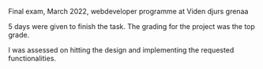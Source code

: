 Final exam, March 2022, webdeveloper programme at Viden djurs grenaa

5 days were given to finish the task. The grading for the project was the top grade.

I was assessed on hitting the design and implementing the requested functionalities.
